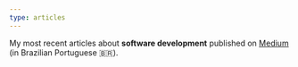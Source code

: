 ```yaml
---
type: articles
---
```


My most recent articles about **software development**
published on [Medium](https://medium.com/@fernandomachado90)
(in Brazilian Portuguese 🇧🇷).

